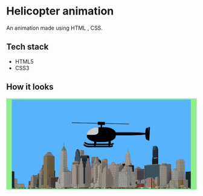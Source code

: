 # Helicopter animation

An animation made using HTML , CSS.

## Tech stack

- HTML5
- CSS3


## How it looks

![Preview](images/Screenshot%202022-04-14%20194306.png)
